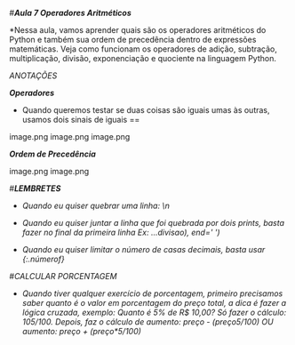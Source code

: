 #**_Aula 7 Operadores Aritméticos_**

*Nessa aula, vamos aprender quais são os operadores aritméticos do Python e também sua ordem de precedência dentro de expressões matemáticas. Veja como funcionam os operadores de adição, subtração, multiplicação, divisão, exponenciação e quociente na linguagem Python.

_ANOTAÇÕES_

**_Operadores_**

* Quando queremos testar se duas coisas são iguais umas às outras, usamos dois sinais de iguais ==

image.png
image.png
image.png

**_Ordem de Precedência_**

image.png
image.png

#**_LEMBRETES_**

* _Quando eu quiser quebrar uma linha: \n_

* _Quando eu quiser juntar a linha que foi quebrada por dois prints, basta fazer no final da primeira linha Ex: ...divisao), end=' ')_

* _Quando eu quiser limitar o número de casas decimais, basta usar {:.númerof}_

#_CALCULAR PORCENTAGEM_

* _Quando tiver qualquer exercício de porcentagem, primeiro precisamos saber quanto é o valor em porcentagem do preço total, a dica é fazer a lógica cruzada, exemplo: Quanto é 5% de R$ 10,00? Só fazer o cálculo: 10*5/100. Depois, faz o cálculo de aumento: preço - (preço*5/100) OU aumento: preço + (preço*5/100)_
